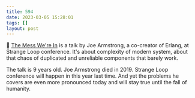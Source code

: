 ```yaml
---
title: 594
date: 2023-03-05 15:28:01
tags: []
layout: post
---
```


🎥 [The Mess We're In](https://www.youtube.com/watch?v=lKXe3HUG2l4) is a talk by Joe Armstrong, a co-creator of Erlang, at Strange Loop conference. It's about complexity of modern system, about that chaos of duplicated and unreliable components that barely work.

The talk is 9 years old. Joe Armstrong died in 2019. Strange Loop conference will happen in this year last time. And yet the problems he covers are even more pronounced today and will stay true until the fall of humanity.
